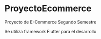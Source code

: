 # ProyectoEcommerce

Proyecto de E-Commerce Segundo Semestre

Se utiliza framework Flutter para el desarrollo 
